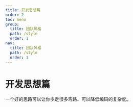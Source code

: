 ```yaml
---
title: 开发思想篇
order: 2
toc: menu
group:
  title: 团队风格
  path: /style
  order: 1
nav:
  title: 团队风格
  path: /style
  order: 1
---
```


# 开发思想篇

一个好的思路可以让你少走很多弯路、可以降低编码的复杂度。
